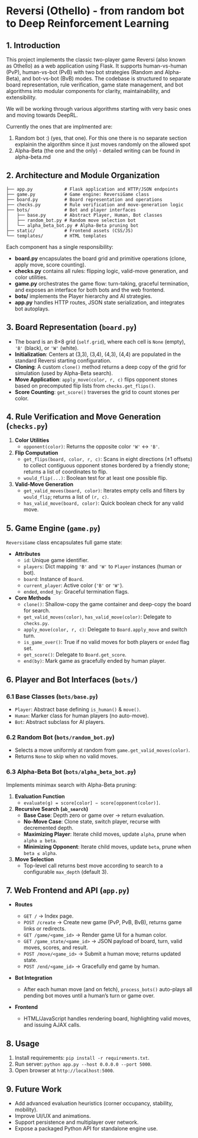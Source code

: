 # Reversi (Othello) - from random bot to Deep Reinforcement Learning

## 1. Introduction
This project implements the classic two-player game Reversi (also known as Othello) as a web application using Flask. It supports human-vs-human (PvP), human-vs-bot (PvB) with two bot strategies (Random and Alpha-Beta), and bot-vs-bot (BvB) modes. The codebase is structured to separate board representation, rule verification, game state management, and bot algorithms into modular components for clarity, maintainability, and extensibility.

We will be working through various algorithms starting with very basic ones and moving towards DeepRL.

Currently the ones that are implmented are:
1. Random bot :) (yes, that one). For this one there is no separate section explainin the algorithm since it just moves randomly on the allowed spot
1. Alpha-Beta (the one and the only) - detailed writing can be found in alpha-beta.md 

## 2. Architecture and Module Organization
```
├── app.py            # Flask application and HTTP/JSON endpoints
├── game.py           # Game engine: ReversiGame class
├── board.py          # Board representation and operations
├── checks.py         # Rule verification and move-generation logic
├── bots/             # Bot and player interfaces
│   ├── base.py       # Abstract Player, Human, Bot classes
│   ├── random_bot.py # Random move selection bot
│   └── alpha_beta_bot.py # Alpha-Beta pruning bot
├── static/           # Frontend assets (CSS/JS)
└── templates/        # HTML templates
```  
Each component has a single responsibility:
- **board.py** encapsulates the board grid and primitive operations (clone, apply move, score counting).
- **checks.py** contains all rules: flipping logic, valid-move generation, and color utilities.
- **game.py** orchestrates the game flow: turn-taking, graceful termination, and exposes an interface for both bots and the web frontend.
- **bots/** implements the Player hierarchy and AI strategies.
- **app.py** handles HTTP routes, JSON state serialization, and integrates bot autoplays.

## 3. Board Representation (`board.py`)
- The board is an 8×8 grid (`self.grid`), where each cell is `None` (empty), `'B'` (black), or `'W'` (white).
- **Initialization**: Centers at (3,3), (3,4), (4,3), (4,4) are populated in the standard Reversi starting configuration.
- **Cloning**: A custom `clone()` method returns a deep copy of the grid for simulation (used by Alpha-Beta search).
- **Move Application**: `apply_move(color, r, c)` flips opponent stones based on precomputed flip lists from `checks.get_flips()`.
- **Score Counting**: `get_score()` traverses the grid to count stones per color.

## 4. Rule Verification and Move Generation (`checks.py`)
1. **Color Utilities**
   - `opponent(color)`: Returns the opposite color `'W'` ↔ `'B'`.
2. **Flip Computation**
   - `get_flips(board, color, r, c)`: Scans in eight directions (±1 offsets) to collect contiguous opponent stones bordered by a friendly stone; returns a list of coordinates to flip.
   - `would_flip(...)`: Boolean test for at least one possible flip.
3. **Valid-Move Generation**
   - `get_valid_moves(board, color)`: Iterates empty cells and filters by `would_flip`; returns a list of `(r, c)`.
   - `has_valid_move(board, color)`: Quick boolean check for any valid move.

## 5. Game Engine (`game.py`)
`ReversiGame` class encapsulates full game state:
- **Attributes**
  - `id`: Unique game identifier.
  - `players`: Dict mapping `'B'` and `'W'` to `Player` instances (human or bot).
  - `board`: Instance of `Board`.
  - `current_player`: Active color (`'B'` or `'W'`).
  - `ended`, `ended_by`: Graceful termination flags.
- **Core Methods**
  - `clone()`: Shallow-copy the game container and deep-copy the board for search.
  - `get_valid_moves(color)`, `has_valid_move(color)`: Delegate to `checks.py`.
  - `apply_move(color, r, c)`: Delegate to `Board.apply_move` and switch turn.
  - `is_game_over()`: True if no valid moves for both players or `ended` flag set.
  - `get_score()`: Delegate to `Board.get_score`.
  - `end(by)`: Mark game as gracefully ended by human player.

## 6. Player and Bot Interfaces (`bots/`)
### 6.1 Base Classes (`bots/base.py`)
- `Player`: Abstract base defining `is_human()` & `move()`.
- `Human`: Marker class for human players (no auto-move).
- `Bot`: Abstract subclass for AI players.

### 6.2 Random Bot (`bots/random_bot.py`)
- Selects a move uniformly at random from `game.get_valid_moves(color)`.
- Returns `None` to skip when no valid moves.

### 6.3 Alpha-Beta Bot (`bots/alpha_beta_bot.py`)
Implements minimax search with Alpha-Beta pruning:
1. **Evaluation Function**
   - `evaluate(g) = score[color] − score[opponent(color)]`.
2. **Recursive Search (`ab_search`)**
   - **Base Case**: Depth zero or game over → return evaluation.
   - **No-Move Case**: Clone state, switch player, recurse with decremented depth.
   - **Maximizing Player**: Iterate child moves, update `alpha`, prune when `alpha ≥ beta`.
   - **Minimizing Opponent**: Iterate child moves, update `beta`, prune when `beta ≤ alpha`.
3. **Move Selection**
   - Top-level call returns best move according to search to a configurable `max_depth` (default 3).

## 7. Web Frontend and API (`app.py`)
- **Routes**
  - `GET /` → Index page.
  - `POST /create` → Create new game (PvP, PvB, BvB), returns game links or redirects.
  - `GET /game/<game_id>` → Render game UI for a human color.
  - `GET /game_state/<game_id>` → JSON payload of board, turn, valid moves, scores, and result.
  - `POST /move/<game_id>` → Submit a human move; returns updated state.
  - `POST /end/<game_id>` → Gracefully end game by human.

- **Bot Integration**
  - After each human move (and on fetch), `process_bots()` auto-plays all pending bot moves until a human’s turn or game over.

- **Frontend**
  - HTML/JavaScript handles rendering board, highlighting valid moves, and issuing AJAX calls.

## 8. Usage
1. Install requirements: `pip install -r requirements.txt`.
2. Run server: `python app.py --host 0.0.0.0 --port 5000`.
3. Open browser at `http://localhost:5000`.

## 9. Future Work
- Add advanced evaluation heuristics (corner occupancy, stability, mobility).
- Improve UI/UX and animations.
- Support persistence and multiplayer over network.
- Expose a packaged Python API for standalone engine use.
